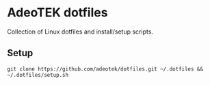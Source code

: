 # AdeoTEK dotfiles

Collection of Linux dotfiles and install/setup scripts.

## Setup

```shell
git clone https://github.com/adeotek/dotfiles.git ~/.dotfiles && ~/.dotfiles/setup.sh
```
